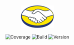 <p align="center">
 <img src="./src/assets/icons/Logo_ML@2x.png.png" alt="Logo">
 </br>
 </br>
 <img src="https://img.shields.io/badge/coverage-97%25-green" alt="Coverage" />
 <img src="https://img.shields.io/badge/build-passing-green" alt="Build" />
 <img src="https://img.shields.io/badge/version-1.0.0-blue" alt="Version" />
</p>
